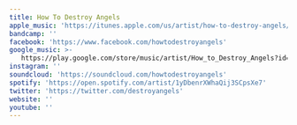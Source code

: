 ```yaml
---
title: How To Destroy Angels
apple_music: 'https://itunes.apple.com/us/artist/how-to-destroy-angels/371164882'
bandcamp: ''
facebook: 'https://www.facebook.com/howtodestroyangels'
google_music: >-
   https://play.google.com/store/music/artist/How_to_Destroy_Angels?id=A6eqgzfvr3dyw54kyki37o4mfci
instagram: ''
soundcloud: 'https://soundcloud.com/howtodestroyangels'
spotify: 'https://open.spotify.com/artist/1yDbenrXWhaQij3SCpsXe7'
twitter: 'https://twitter.com/destroyangels'
website: ''
youtube: ''
---
```

